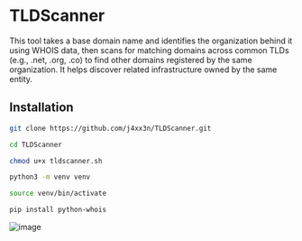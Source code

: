 # TLDScanner

This tool takes a base domain name and identifies the organization behind it using WHOIS data, then scans for matching domains across common TLDs (e.g., .net, .org, .co) to find other domains registered by the same organization. It helps discover related infrastructure owned by the same entity.

## Installation

```bash
git clone https://github.com/j4xx3n/TLDScanner.git

cd TLDScanner

chmod u+x tldscanner.sh

python3 -m venv venv

source venv/bin/activate

pip install python-whois
```
![image](https://github.com/user-attachments/assets/58acfb88-4048-48aa-9948-8e3115086386)
